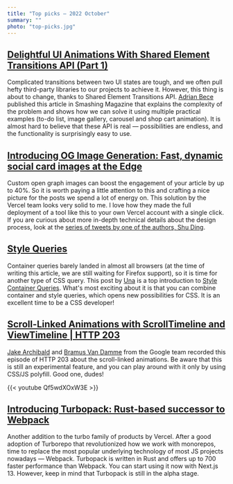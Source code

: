```yaml
---
title: "Top picks — 2022 October"
summary: ""
photo: "top-picks.jpg"
---
```


## [Delightful UI Animations With Shared Element Transitions API (Part 1)](https://www.smashingmagazine.com/2022/10/ui-animations-shared-element-transitions-api-part1/)

Complicated transitions between two UI states are tough, and we often pull hefty third-party libraries to our projects to achieve it. However, this thing is about to change, thanks to Shared Element Transitions API. [Adrian Bece](https://twitter.com/AdrianBeceDev) published this article in Smashing Magazine that explains the complexity of the problem and shows how we can solve it using multiple practical examples (to-do list, image gallery, carousel and shop cart animation). It is almost hard to believe that these API is real — possibilities are endless, and the functionality is surprisingly easy to use.

## [Introducing OG Image Generation: Fast, dynamic social card images at the Edge](https://vercel.com/blog/introducing-vercel-og-image-generation-fast-dynamic-social-card-images)

Custom open graph images can boost the engagement of your article by up to 40%. So it is worth paying a little attention to this and crafting a nice picture for the posts we spend a lot of energy on. This solution by the Vercel team looks very solid to me. I love how they made the full deployment of a tool like this to your own Vercel account with a single click. If you are curious about more in-depth technical details about the design process, look at the [series of tweets by one of the authors, Shu Ding](https://twitter.com/shuding_/status/1579607964549513217).


## [Style Queries](https://una.im/style-queries/)

Container queries barely landed in almost all browsers (at the time of writing this article, we are still waiting for Firefox support), so it is time for another type of CSS query. This post by [Una](https://twitter.com/una) is a top introduction to [Style Container Queries](https://drafts.csswg.org/css-contain-3/#container-style-query). What's most exciting about it is that you can combine container and style queries, which opens new possibilities for CSS. It is an excellent time to be a CSS developer!

## [Scroll-Linked Animations with ScrollTimeline and ViewTimeline | HTTP 203](https://youtu.be/Qf5wdXOxW3E)

[Jake Archibald](https://jakearchibald.com) and [Bramus Van Damme](https://www.bram.us) from the Google team recorded this episode of HTTP 203 about the scroll-linked animations. Be aware that this is still an experimental feature, and you can play around with it only by using CSS/JS polyfill. Good one, dudes!

{{< youtube Qf5wdXOxW3E >}}

## [Introducing Turbopack: Rust-based successor to Webpack](https://vercel.com/blog/turbopack)

Another addition to the turbo family of products by Vercel. After a good adoption of Turborepo that revolutionized how we work with monorepos, time to replace the most popular underlying technology of most JS projects nowadays — Webpack. Turbopack is written in Rust and offers up to 700 faster performance than Webpack. You can start using it now with Next.js 13. However, keep in mind that Turbopack is still in the alpha stage.
